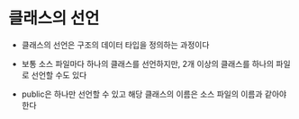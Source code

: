 # 클래스의 선언

+ 클래스의 선언은 구조의 데이터 타입을 정의하는 과정이다

+ 보통 소스 파일마다 하나의 클래스를 선언하지만, 2개 이상의 클래스를 하나의 파일로 선언할 수도 있다

+ public은 하나만 선언할 수 있고 해당 클래스의 이름은 소스 파일의 이름과 같아야 한다